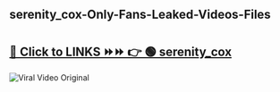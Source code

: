 
 ## serenity_cox-Only-Fans-Leaked-Videos-Files

# <h2><a href="https://mediaupload.pro?serenity_cox">🔗 Click to LINKS ⏩⏩ 👉 🟢 serenity_cox </a></h2>

<a href="https://mediaupload.pro?serenity_cox" rel="nofollow" data-target="animated-image.originalLink"><img src="https://i.ibb.co.com/xMMVF88/686577567.gif" alt="Viral Video Original" style="max-width: 100%; display: inline-block;" data-target="animated-image.originalImage"></a>